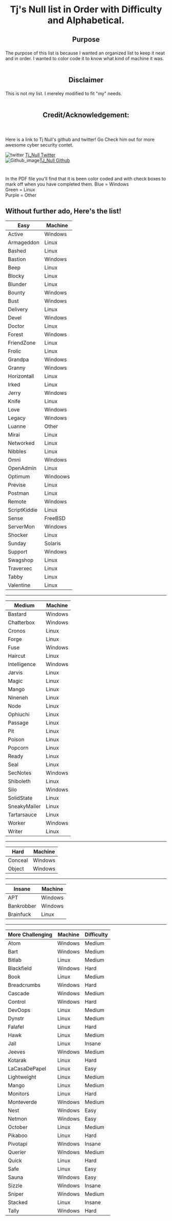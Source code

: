 <h1 align="center">Tj's Null list in Order with Difficulty and Alphabetical.</h1>


<h2><p align="center"> Purpose </p></h2>
The purpose of this list is because I wanted an organized list to keep it neat and in order. I wanted to color code it to know what kind of machine it was.<br><br>


<h2><p align="center"> Disclaimer </p></h2>
This is not my list. I mereley modified to fit "my" needs.<br><br>


<h2><p align="center"> Credit/Acknowledgement: </p></h2><br><br>
Here is a link to Tj Null's github and twitter! Go Check him out for more awesome cyber security contet.


![ twitter ](https://user-images.githubusercontent.com/110210595/186325703-edab88af-991e-4101-8343-d11386959f3a.jpg) [Tj_Null Twitter](https://twitter.com/TJ_Null?ref_src=twsrc%5Egoogle%7Ctwcamp%5Eserp%7Ctwgr%5Eauthor)<br>
![ Github_image ](https://user-images.githubusercontent.com/110210595/186325266-f96bd298-776e-4e75-855a-b97920f68233.png)[TJ_Null Github](https://github.com/NetSec-Focus)<br>


#  
In the PDF file you'll find that it is been color coded and with check boxes to mark off when you have completed them.
Blue = Windows<br>
Green = Linux<br>
Purple = Other<br>


## Without further ado, Here's the list!


| Easy | Machine |
| ---- | ------- |
| Active | Windows |
| Armageddon | Linux |
| Bashed | Linux |
| Bastion | Windows |  
| Beep | Linux |
| Blocky | Linux |
| Blunder | Linux |
| Bounty | Windows |
| Bust |  Windows |
| Delivery | Linux |
| Devel | Windows |
| Doctor | Linux |
| Forest | Windows |
| FriendZone | Linux |
| Frolic | Linux |
| Grandpa | Windows |
| Granny | Windows |
| Horizontall | Linux |
| Irked | Linux |
| Jerry | Windows |
| Knife | Linux |
| Love |  Windows |
| Legacy | Windows |
| Luanne | Other |
| Mirai | Linux |
| Networked | Linux |
| Nibbles | Linux |
| Omni | Windows |
| OpenAdmin | Linux |
| Optimum | Windoows |
| Previse | Linux |
| Postman | Linux |
| Remote | Windows |
| ScriptKiddie | Linux |
| Sense | FreeBSD |
| ServerMon | Windows |
| Shocker | Linux |
| Sunday | Solaris |
| Support | Windows |
| Swagshop | Linux |
| Traverxec | Linux |
| Tabby | Linux |
| Valentine | Linux |

---------------------------

| Medium | Machine |
| ------ | ------- |
| Bastard | Windows |
| Chatterbox | Windows |
| Cronos | Linux |
| Forge | Linux |
| Fuse | Windows |
| Haircut | Linux |
| Intelligence | Windows |
| Jarvis | Linux |
| Magic | Linux |
| Mango | Linux |
| Nineneh | Linux |
| Node | Linux |
| Ophiuchi | Linux |
| Passage | Linux |
| Pit | Linux |
| Poison | Linux |
| Popcorn | Linux |
| Ready | Linux |
| Seal | Linux |
| SecNotes | Windows |
| Shiboleth | Linux |
| Silo | Windows |
| SolidState | Linux
| SneakyMailer | Linux
| Tartarsauce | Linux
| Worker | Windows |
| Writer | Linux |

---------------------------

| Hard | Machine |
| ------ | ------- |
| Conceal | Windows |
| Object | Windows |

---------------------------

| Insane | Machine |
| ------ | ------- |
| APT | Windows |
| Bankrobber | Windows |
| Brainfuck | Linux |

---------------------------

| More Challenging | Machine | Difficulty |
| ------ | ------ | ------ |
| Atom | Windows | Medium |
| Bart | Windows | Medium |
| Bitlab | Linux | Medium |
| Blackfield | Windows | Hard |
| Book | Linux | Medium |
| Breadcrumbs | Windows | Hard |
| Cascade | Windows | Medium |
| Control | Windows | Hard |
| DevOops | Linux | Medium |
| Dynstr | Linux | Medium |
| Falafel | Linux | Hard |
| Hawk | Linux | Medium |
| Jail | Linux | Insane |
| Jeeves | Windows | Medium |
| Kotarak | Linux | Hard |
| LaCasaDePapel | Linux | Easy |
| Lightweight | Linux | Medium |
| Mango | Linux | Medium |
| Monitors | Linux | Hard |
| Monteverde | Windows | Medium |
| Nest | Windows | Easy |
| Netmon | Windows | Easy |
| October | Linux | Medium |
| Pikaboo | Linux | Hard |
| Pivotapi | Windows | Insane |
| Querier | Windows | Medium |
| Quick | Linux | Hard |
| Safe | Linux | Easy |
| Sauna | Windows | Easy |
| Sizzle | Windows | Insane |
| Sniper | Windows | Medium |
| Stacked | Linux | Insane |
| Tally | Windows | Hard |
